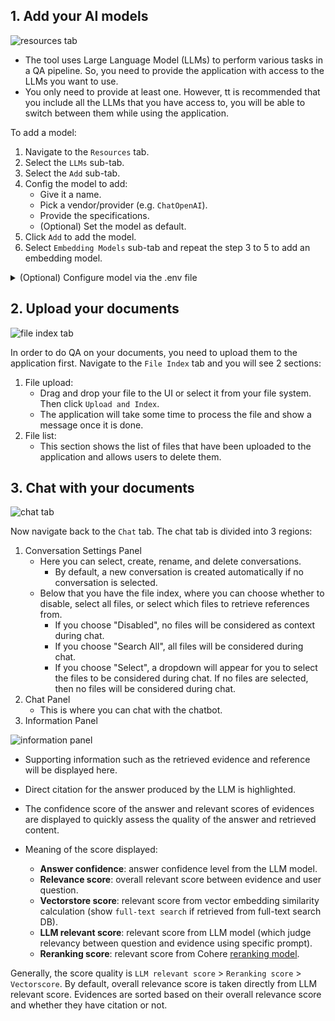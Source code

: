 ## 1. Add your AI models

![resources tab](https://raw.githubusercontent.com/Cinnamon/kotaemon/main/docs/images/resources-tab.png)

- The tool uses Large Language Model (LLMs) to perform various tasks in a QA pipeline.
  So, you need to provide the application with access to the LLMs you want
  to use.
- You only need to provide at least one. However, tt is recommended that you include all the LLMs
  that you have access to, you will be able to switch between them while using the
  application.

To add a model:

1. Navigate to the `Resources` tab.
2. Select the `LLMs` sub-tab.
3. Select the `Add` sub-tab.
4. Config the model to add:
   - Give it a name.
   - Pick a vendor/provider (e.g. `ChatOpenAI`).
   - Provide the specifications.
   - (Optional) Set the model as default.
5. Click `Add` to add the model.
6. Select `Embedding Models` sub-tab and repeat the step 3 to 5 to add an embedding model.

<details markdown>

<summary>(Optional) Configure model via the .env file</summary>

Alternatively, you can configure the models via the `.env` file with the information needed to connect to the LLMs. This file is located in
the folder of the application. If you don't see it, you can create one.

Currently, the following providers are supported:

### OpenAI

In the `.env` file, set the `OPENAI_API_KEY` variable with your OpenAI API key in order
to enable access to OpenAI's models. There are other variables that can be modified,
please feel free to edit them to fit your case. Otherwise, the default parameter should
work for most people.

```shell
OPENAI_API_BASE=https://api.openai.com/v1
OPENAI_API_KEY=<your OpenAI API key here>
OPENAI_CHAT_MODEL=gpt-3.5-turbo
OPENAI_EMBEDDINGS_MODEL=text-embedding-ada-002
```

### Azure OpenAI

For OpenAI models via Azure platform, you need to provide your Azure endpoint and API
key. Your might also need to provide your developments' name for the chat model and the
embedding model depending on how you set up Azure development.

```shell
AZURE_OPENAI_ENDPOINT=
AZURE_OPENAI_API_KEY=
OPENAI_API_VERSION=2024-02-15-preview # could be different for you
AZURE_OPENAI_CHAT_DEPLOYMENT=gpt-35-turbo # change to your deployment name
AZURE_OPENAI_EMBEDDINGS_DEPLOYMENT=text-embedding-ada-002 # change to your deployment name
```

### Local models

Pros:

- Privacy. Your documents will be stored and process locally.
- Choices. There are a wide range of LLMs in terms of size, domain, language to choose
  from.
- Cost. It's free.

Cons:

- Quality. Local models are much smaller and thus have lower generative quality than
  paid APIs.
- Speed. Local models are deployed using your machine so the processing speed is
  limited by your hardware.

#### Find and download a LLM

You can search and download a LLM to be ran locally from the [Hugging Face
Hub](https://huggingface.co/models). Currently, these model formats are supported:

- GGUF

You should choose a model whose size is less than your device's memory and should leave
about 2 GB. For example, if you have 16 GB of RAM in total, of which 12 GB is available,
then you should choose a model that take up at most 10 GB of RAM. Bigger models tend to
give better generation but also take more processing time.

Here are some recommendations and their size in memory:

- [Qwen1.5-1.8B-Chat-GGUF](https://huggingface.co/Qwen/Qwen1.5-1.8B-Chat-GGUF/resolve/main/qwen1_5-1_8b-chat-q8_0.gguf?download=true):
  around 2 GB

#### Enable local models

To add a local model to the model pool, set the `LOCAL_MODEL` variable in the `.env`
file to the path of the model file.

```shell
LOCAL_MODEL=<full path to your model file>
```

Here is how to get the full path of your model file:

- On Windows 11: right click the file and select `Copy as Path`.
</details>

## 2. Upload your documents

![file index tab](https://raw.githubusercontent.com/Cinnamon/kotaemon/main/docs/images/file-index-tab.png)

In order to do QA on your documents, you need to upload them to the application first.
Navigate to the `File Index` tab and you will see 2 sections:

1. File upload:
   - Drag and drop your file to the UI or select it from your file system.
     Then click `Upload and Index`.
   - The application will take some time to process the file and show a message once it is done.
2. File list:
   - This section shows the list of files that have been uploaded to the application and allows users to delete them.

## 3. Chat with your documents

![chat tab](https://raw.githubusercontent.com/Cinnamon/kotaemon/main/docs/images/chat-tab.png)

Now navigate back to the `Chat` tab. The chat tab is divided into 3 regions:

1. Conversation Settings Panel
   - Here you can select, create, rename, and delete conversations.
     - By default, a new conversation is created automatically if no conversation is selected.
   - Below that you have the file index, where you can choose whether to disable, select all files, or select which files to retrieve references from.
     - If you choose "Disabled", no files will be considered as context during chat.
     - If you choose "Search All", all files will be considered during chat.
     - If you choose "Select", a dropdown will appear for you to select the
       files to be considered during chat. If no files are selected, then no
       files will be considered during chat.
2. Chat Panel
   - This is where you can chat with the chatbot.
3. Information Panel

![information panel](https://raw.githubusercontent.com/Cinnamon/kotaemon/develop/docs/images/info-panel-scores.png)

- Supporting information such as the retrieved evidence and reference will be
  displayed here.
- Direct citation for the answer produced by the LLM is highlighted.
- The confidence score of the answer and relevant scores of evidences are displayed to quickly assess the quality of the answer and retrieved content.

- Meaning of the score displayed:
  - **Answer confidence**: answer confidence level from the LLM model.
  - **Relevance score**: overall relevant score between evidence and user question.
  - **Vectorstore score**: relevant score from vector embedding similarity calculation (show `full-text search` if retrieved from full-text search DB).
  - **LLM relevant score**: relevant score from LLM model (which judge relevancy between question and evidence using specific prompt).
  - **Reranking score**: relevant score from Cohere [reranking model](https://cohere.com/rerank).

Generally, the score quality is `LLM relevant score` > `Reranking score` > `Vectorscore`.
By default, overall relevance score is taken directly from LLM relevant score. Evidences are sorted based on their overall relevance score and whether they have citation or not.
